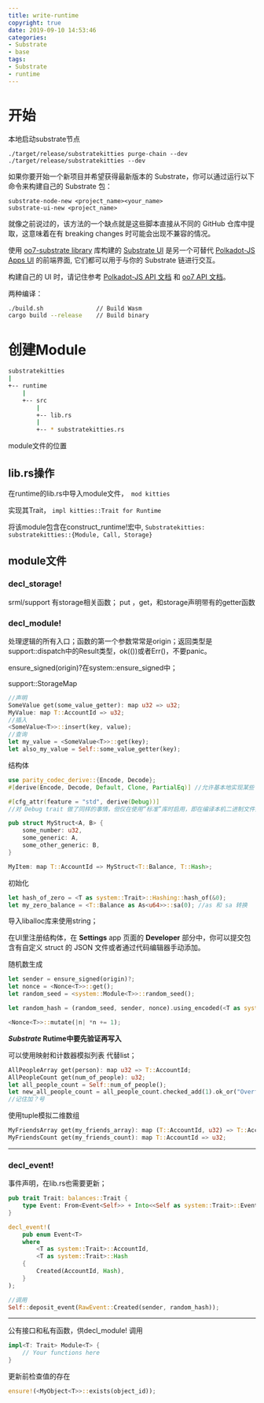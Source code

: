 ```yaml
---
title: write-runtime
copyright: true
date: 2019-09-10 14:53:46
categories:
- Substrate
- base
tags:
- Substrate
- runtime
---
```


# 开始

本地启动substrate节点

```
./target/release/substratekitties purge-chain --dev
./target/release/substratekitties --dev
```

<!-- more -->

如果你要开始一个新项目并希望获得最新版本的 Substrate，你可以通过运行以下命令来构建自己的 Substrate 包：

```
substrate-node-new <project_name><your_name>
substrate-ui-new <project_name>
```

就像之前说过的，该方法的一个缺点就是这些脚本直接从不同的 GitHub 仓库中提取，这意味着在有 breaking changes 时可能会出现不兼容的情况。

使用 [oo7-substrate library](https://github.com/paritytech/oo7/tree/master/packages/oo7-substrate) 库构建的 [Substrate UI](https://github.com/paritytech/substrate-ui) 是另一个可替代 [Polkadot-JS Apps UI](https://github.com/polkadot-js/apps) 的前端界面, 它们都可以用于与你的 Substrate 链进行交互。

构建自己的 UI 时，请记住参考 [Polkadot-JS API 文档](https://polkadot.js.org/api/) 和 [oo7 API 文档](https://paritytech.github.io/oo7/)。

两种编译：

```bash
./build.sh               // Build Wasm
cargo build --release    // Build binary
```

# 创建Module

```bash
substratekitties
|
+-- runtime
    |
    +-- src
        |
        +-- lib.rs
        |
        +-- * substratekitties.rs
```

module文件的位置

## lib.rs操作

在runtime的lib.rs中导入module文件，` mod kitties`

实现其Trait， `impl kitties::Trait for Runtime`

将该module包含在construct_runtime!宏中, `Substratekitties: substratekitties::{Module, Call, Storage}`

## module文件

### decl_storage!

srml/support 有storage相关函数； put ，get，和storage声明带有的getter函数

### decl_module!

处理逻辑的所有入口；函数的第一个参数常常是origin；返回类型是support::dispatch中的Result类型，ok(())或者Err()，不要panic。

ensure_signed(origin)?在system::ensure_signed中；

support::StorageMap

```Rust
//声明
SomeValue get(some_value_getter): map u32 => u32;
MyValue: map T::AccountId => u32;
//插入
<SomeValue<T>>::insert(key, value);
//查询
let my_value = <SomeValue<T>>::get(key);
let also_my_value = Self::some_value_getter(key);
```

结构体

```rust
use parity_codec_derive::{Encode, Decode};
#[derive(Encode, Decode, Default, Clone, PartialEq)] //允许基本地实现某些 trait

#[cfg_attr(feature = "std", derive(Debug))] 
//对 Debug trait 做了同样的事情，但仅在使用“标准”库时启用，即在编译本机二进制文件而不是 Wasm 的时候。

pub struct MyStruct<A, B> {
    some_number: u32,
    some_generic: A,
    some_other_generic: B,
}

MyItem: map T::AccountId => MyStruct<T::Balance, T::Hash>;
```

初始化

```rust
let hash_of_zero = <T as system::Trait>::Hashing::hash_of(&0);
let my_zero_balance = <T::Balance as As<u64>>::sa(0); //as 和 sa 转换
```

导入liballoc库来使用string；

在UI里注册结构体，在 **Settings** app 页面的 **Developer** 部分中，你可以提交包含有自定义 struct 的 JSON 文件或者通过代码编辑器手动添加。

随机数生成

```rust
let sender = ensure_signed(origin)?;
let nonce = <Nonce<T>>::get();
let random_seed = <system::Module<T>>::random_seed();

let random_hash = (random_seed, sender, nonce).using_encoded(<T as system::Trait>::Hashing::hash);

<Nonce<T>>::mutate(|n| *n += 1);
```

***Substrate* Rutime中要先验证再写入**

可以使用映射和计数器模拟列表 代替list；

```rust
AllPeopleArray get(person): map u32 => T::AccountId;
AllPeopleCount get(num_of_people): u32;
let all_people_count = Self::num_of_people();
let new_all_people_count = all_people_count.checked_add(1).ok_or("Overflow adding a new person")?;
//记住加？号

```

使用tuple模拟二维数组

```rust
MyFriendsArray get(my_friends_array): map (T::AccountId, u32) => T::AccountId;
MyFriendsCount get(my_friends_count): map T::AccountId => u32;

```

------

### decl_event!

事件声明，在lib.rs也需要更新；

```rust
pub trait Trait: balances::Trait {
    type Event: From<Event<Self>> + Into<<Self as system::Trait>::Event>;
}

decl_event!(
    pub enum Event<T>
    where
        <T as system::Trait>::AccountId,
        <T as system::Trait>::Hash
    {
        Created(AccountId, Hash),
    }
);

//调用
Self::deposit_event(RawEvent::Created(sender, random_hash));

```

------

公有接口和私有函数，供decl_module! 调用

```rust
impl<T: Trait> Module<T> {
    // Your functions here
}

```

更新前检查值的存在

```rust
ensure!(<MyObject<T>>::exists(object_id));

```

